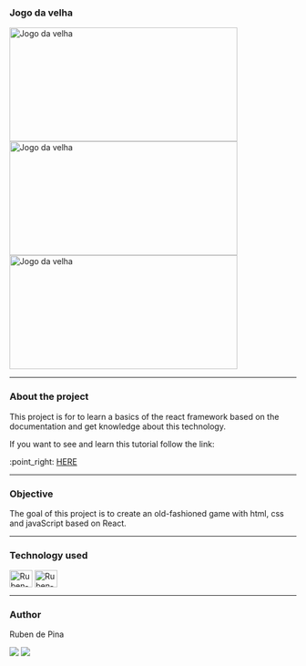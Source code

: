 <h3>Jogo da velha</h3>
<div style="display: inline_block">
    <img align="center" alt="Jogo da velha" height="200" width="400" src="https://user-images.githubusercontent.com/75695011/195206336-c4c243e9-c02b-47f4-a89c-5ba554fe39b7.png">
    <img align="center" alt="Jogo da velha" height="200" width="400" src="https://user-images.githubusercontent.com/75695011/195206338-8d2c03d2-36b1-4ded-94ef-79dafaae3107.png">
    <img align="center" alt="Jogo da velha" height="200" width="400" src="https://user-images.githubusercontent.com/75695011/195206339-0634b079-69eb-44c9-a147-0d010bc8cd7e.png">
<hr>

<h3>About the project</h3>
<p>This project is for to learn a basics of the react framework based on the documentation and get knowledge about this technology.</p>

<p>If you want to see and learn this tutorial follow the link:</p> :point_right: <a  href="https://pt-br.reactjs.org/tutorial/tutorial.html#setup-for-the-tutorial">HERE</a>

<hr>

<h3>Objective</h3>
<p>The goal of this project is to create an old-fashioned game with html, css and javaScript based on React.</p>
<hr>

<h3>Technology used</h3>
<p><div style="display: inline_block">
  <img align="center" alt="Ruben-git" height="30" width="40" src="https://cdn.jsdelivr.net/gh/devicons/devicon/icons/git/git-original.svg" />
  <img align="center" alt="Ruben-React" height="30" width="40" src="https://cdn.jsdelivr.net/gh/devicons/devicon/icons/react/react-original-wordmark.svg">
</div></p>
<hr>

<h3>Author</h3>
<p>Ruben de Pina</p>
<p><div>
    <a href = "mailto:rubenpina758@gmail.com"><img src="https://img.shields.io/badge/-Gmail-%23333?style=for-the-badge&logo=gmail&logoColor=white" target="_blank"></a>
   <a href="https://www.linkedin.com/in/ruben-pina-3851b4235/" target="_blank"><img src="https://img.shields.io/badge/-LinkedIn-%230077B5?style=for-the-badge&logo=linkedin&logoColor=white" target="_blank"></a>
</div></p>

